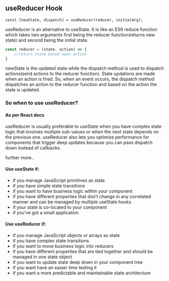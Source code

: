 ## useReducer Hook

`const [newState, dispatch] = useReducer(reducer, initialArg);`

useReducer is an alternative to useState. It is like an ES6 reduce function which takes two arguments first being the reducer function(returns new state) and second being the initial state.

```Javascript
const reducer = (state, action) => {
    //return state based upon action
}
```
newState is the updated state while the dispatch method is used to dispatch actions(send actions to the reducer function). State updations are made when an action is fired. So, when an event occurs, the dispatch method dispatches an action to the reducer function and based on the action the state is updated.

### So when to use  useReducer?

#### As per React docs
useReducer is usually preferable to useState when you have complex state logic that involves multiple sub-values or when the next state depends on the previous one. useReducer also lets you optimize performance for components that trigger deep updates because you can pass dispatch down instead of callbacks.

further more..

#### Use useState if:

* if you manage JavaScript primitives as state
* if you have simple state transitions
* if you want to have business logic within your component
* if you have different properties that don’t change in any correlated manner and can be managed by multiple useState hooks
* if your state is co-located to your component
* if you’ve got a small application

#### Use useReducer if:

* if you manage JavaScript objects or arrays as state
* if you have complex state transitions
* if you want to move business logic into reducers
* if you have different properties that are tied together and should be managed in one state object
* if you want to update state deep down in your component tree
* if you want have an easier time testing it
* if you want a more predictable and maintainable state architecture